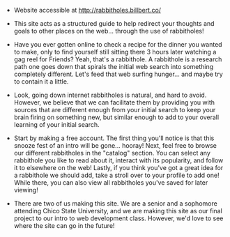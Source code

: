 * Website accessible at http://rabbitholes.billbert.co/

* This site acts as a structured guide to help redirect your thoughts and goals to other places on the web... through the use of rabbitholes! 

* Have you ever gotten online to check a recipe for the dinner you wanted to make, only to find yourself still sitting there 3 hours later watching a gag reel for Friends? Yeah, that's a rabbithole.
A rabbithole is a research path one goes down that spirals the initial web search into something completely different. Let's feed that web surfing hunger... and maybe try to contain it a little. 

* Look, going down internet rabbitholes is natural, and hard to avoid. However, we believe that we can facilitate them by providing you with sources that are different enough from your initial search to keep your brain firing on something new, but similar enough to add to your overall learning of your initial search. 

* Start by making a free account. The first thing you'll notice is that this snooze fest of an intro will be gone... hooray!
Next, feel free to browse our different rabbitholes in the "catalog" section.
You can select any rabbithole you like to read about it, interact with its popularity, and follow it to elsewhere on the web!
Lastly, if you think you've got a great idea for a rabbithole we should add, take a stroll over to your profile to add one! While there, you can also view all rabbitholes you've saved for later viewing! 

* There are two of us making this site. We are a senior and a sophomore attending Chico State University, and we are making this site as our final project to our intro to web development class. However, we'd love to see where the site can go in the future! 